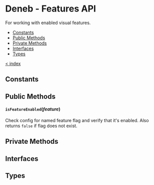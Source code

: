 # Deneb - Features API

For working with enabled visual features.

-   [Constants](#constants)
-   [Public Methods](#public-methods)
-   [Private Methods](#private-methods)
-   [Interfaces](#interfaces)
-   [Types](#types)

[< index](../README.md)

## Constants

## Public Methods

#### `isFeatureEnabled`(_feature_)

Check config for named feature flag and verify that it's enabled. Also returns `false` if flag does not exist.

## Private Methods

## Interfaces

## Types
